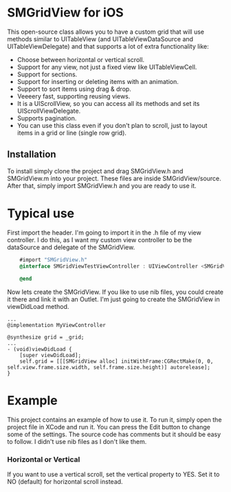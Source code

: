 # SMGridView for iOS #

This open-source class allows you to have a custom grid that will use methods similar to UITableView (and UITableViewDataSource and UITableViewDelegate) and that supports a lot of extra functionality like:

* Choose between horizontal or vertical scroll.
* Support for any view, not just a fixed view like UITableViewCell.
* Support for sections.
* Support for inserting or deleting items with an animation.
* Support to sort items using drag & drop.
* Veeeery fast, supporting reusing views.
* It is a UIScrollView, so you can access all its methods and set its UIScrollViewDelegate.
* Supports pagination.
* You can use this class even if you don't plan to scroll, just to layout items in a grid or line (single row grid).

## Installation ##

To install simply clone the project and drag SMGridView.h and SMGridView.m into your project. These files are inside SMGridView/source. After that, simply import SMGridView.h and you are ready to use it. 

# Typical use ##

First import the header. I'm going to import it in the .h file of my view controller. I do this, as I want my custom view controller to be the dataSource and delegate of the SMGridView.

```objective-c
    #import "SMGridView.h"
    @interface SMGridViewTestViewController : UIViewController <SMGridViewDataSource, SMGridViewDelegate>
    
    @end
```
	
Now lets create the SMGridView. If you like to use nib files, you could create it there and link it with an Outlet. I'm just going to create the SMGridView in viewDidLoad method.

	...
	@implementation MyViewController
	
	@synthesize grid = _grid;
	...
	- (void)viewDidLoad {
		[super viewDidLoad];
		self.grid = [[[SMGridView alloc] initWithFrame:CGRectMake(0, 0, self.view.frame.size.width, self.frame.size.height)] autorelease];
	}


# Example

This project contains an example of how to use it. To run it, simply open the project file in XCode and run it. You can press the Edit button to change some of the settings. The source code has comments but it should be easy to follow. I didn't use nib files as I don't like them.

### Horizontal or Vertical ###
If you want to use a vertical scroll, set the vertical property to YES. Set it to NO (default) for horizontal scroll instead.